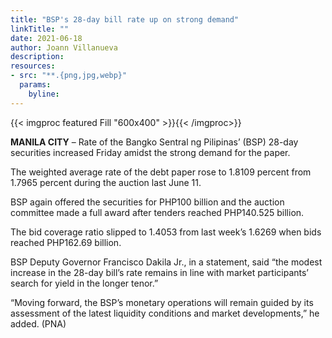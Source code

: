 ```yaml
---
title: "BSP's 28-day bill rate up on strong demand"
linkTitle: ""
date: 2021-06-18
author: Joann Villanueva
description:
resources:
- src: "**.{png,jpg,webp}"
  params:
    byline: 
---
```

{{< imgproc featured Fill "600x400" >}}{{< /imgproc>}}

**MANILA CITY** –   Rate of the Bangko Sentral ng Pilipinas’ (BSP) 28-day securities increased Friday amidst the strong demand for the paper.

The weighted average rate of the debt paper rose to 1.8109 percent from 1.7965 percent during the auction last June 11.

BSP again offered the securities for PHP100 billion and the auction committee made a full award after tenders reached PHP140.525 billion.

The bid coverage ratio slipped to 1.4053 from last week’s 1.6269 when bids reached PHP162.69 billion.

BSP Deputy Governor Francisco Dakila Jr., in a statement, said “the modest increase in the 28-day bill’s rate remains in line with market participants’ search for yield in the longer tenor.”

“Moving forward, the BSP’s monetary operations will remain guided by its assessment of the latest liquidity conditions and market developments,” he added. (PNA) 

 